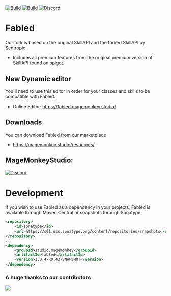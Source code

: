 [![Build](https://github.com/magemonkeystudio/fabled/actions/workflows/release.yml/badge.svg?branch=main)](https://s01.oss.sonatype.org/content/repositories/snapshots/studio/magemonkey/fabled/)
[![Build](https://github.com/magemonkeystudio/fabled/actions/workflows/devbuild.yml/badge.svg?branch=dev)](https://s01.oss.sonatype.org/content/repositories/snapshots/studio/magemonkey/fabled/1.0.4-R0.43-SNAPSHOT/)
[![Discord](https://dcbadge.vercel.app/api/server/6UzkTe6RvW?style=flat)](https://discord.gg/6UzkTe6RvW)

# Fabled

Our fork is based on the original SkillAPI and the forked SkillAPI by Sentropic.

* Includes all premium features from the original premium version of SkillAPI found on spigot.

## New Dynamic editor

You'll need to use this editor in order for your classes and skills to be compatible with Fabled.

* Online Editor: https://fabled.magemonkey.studio/

## Downloads

You can download Fabled from our marketplace

* https://magemonkey.studio/resources/

## MageMonkeyStudio:

[![Discord](https://dcbadge.vercel.app/api/server/6UzkTe6RvW?style=flat)](https://discord.gg/6UzkTe6RvW)

# Development

If you wish to use Fabled as a dependency in your projects, Fabled is available through Maven Central
or snapshots through Sonatype.

```xml
<repository>
    <id>sonatype</id>
    <url>https://s01.oss.sonatype.org/content/repositories/snapshots</url>
</repository>
...
<dependency>
    <groupId>studio.magemonkey</groupId>
    <artifactId>fabled</artifactId>
    <version>1.0.4-R0.43-SNAPSHOT</version>
</dependency>
```

### A huge thanks to our contributors

<a href="https://github.com/magemonkeystudio/fabled/graphs/contributors">
<img src="https://contrib.rocks/image?repo=magemonkeystudio/fabled" />
</a>